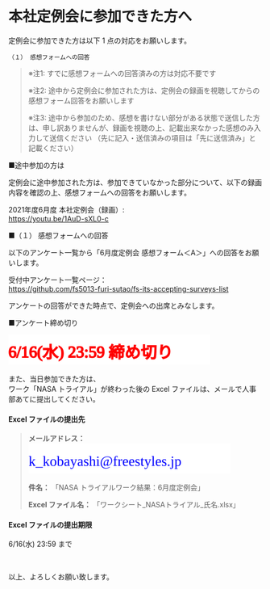 # 本社定例会に参加できた方へ

定例会に参加できた方は以下 1 点の対応をお願いします。

``` console
（１） 感想フォームへの回答
```

> ※注1: すでに感想フォームへの回答済みの方は対応不要です
> 
> ※注2: 途中から定例会に参加された方は、定例会の録画を視聴してからの感想フォーム回答をお願いします
> 
> ※注3: 途中から参加のため、感想を書けない部分がある状態で送信した方は、申し訳ありませんが、録画を視聴の上、記載出来なかった感想のみ入力して送信ください
> （先に記入・送信済みの項目は「先に送信済み」と記載ください）

■途中参加の方は

定例会に途中参加された方は、参加できていなかった部分について、以下の録画内容を確認の上、感想フォームへの回答をお願いします。

2021年度6月度 本社定例会（録画）:  
https://youtu.be/1AuD-sXL0-c

■（１） 感想フォームへの回答

以下のアンケート一覧から「6月度定例会 感想フォーム＜A＞」への回答をお願いします。

受付中アンケート一覧ページ：  
https://github.com/fs5013-furi-sutao/fs-its-accepting-surveys-list

アンケートの回答ができた時点で、定例会への出席とみなします。

■アンケート締め切り

![6/16(水) 23:59 締め切り](./svg/closing-monthly-meeting-2021-06-impressions.svg)

また、当日参加できた方は、    
ワーク「NASA トライアル」が終わった後の Excel ファイルは、メールで人事部あてに提出してください。

#### Excel ファイルの提出先

> **メールアドレス：** ![提出先メールアドレス](./svg/address-for-submission.svg)
> 
> **件名：** 「NASA トライアルワーク結果：6月度定例会」
> 
> **Excel ファイル名：** 「ワークシート_NASAトライアル_氏名.xlsx」

#### Excel ファイルの提出期限

6/16(水) 23:59 まで

<br />

以上、よろしくお願い致します。

